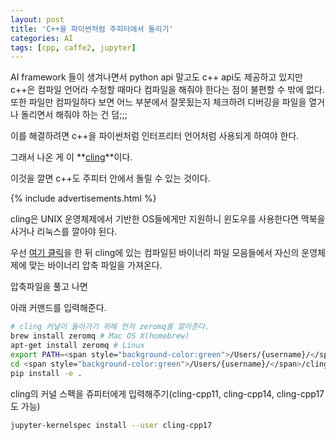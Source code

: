```yaml
---
layout: post
title: 'C++을 파이썬처럼 주피터에서 돌리기'
categories: AI
tags: [cpp, caffe2, jupyter]
---
```


AI framework 들이 생겨나면서 python api 말고도 c++ api도 제공하고 있지만 c++은 컴파일 언어라 수정할 때마다 컴파일을 해줘야 한다는 점이 불편할 수 밖에 없다.
또한 파일만 컴파일하다 보면 어느 부분에서 잘못됬는지 체크하려 디버깅을 파일을 열거나 돌리면서 해줘야 하는 건 덤;;;

이를 해결하려면 c++을 파이썬처럼 인터프리터 언어처럼 사용되게 하여야 한다.

그래서 나온 게 이 **[cling](https://github.com/vgvassilev/cling)**이다.

이것을 깔면 c++도 주피터 안에서 돌릴 수 있는 것이다.

<!--more-->

{% include advertisements.html %}


cling은 UNIX 운영체제에서 기반한 OS들에게만 지원하니 윈도우를 사용한다면 맥북을 사거나 리눅스를 깔아야 된다.

우선 [여기 클릭](https://root.cern.ch/download/cling/)을 한 뒤 cling에 있는 컴파일된 바이너리 파일 모음들에서 자신의 운영체제에 맞는 바이너리 압축 파일을 가져온다.

압축파일을 풀고 나면 

아래 커맨드를 입력해준다.
```bash
# cling 커널이 돌아가기 위해 먼저 zeromq를 깔아준다.
brew install zeromq # Mac OS X(homebrew)
apt-get install zeromq # Linux
export PATH=<span style="background-color:green">/Users/{username}/</span>/cling/bin:$PATH
cd <span style="background-color:green">/Users/{username}/</span>/cling/share/cling/Jupyter/kernel
pip install -e .
```

cling의 커널 스펙을 쥬피터에게 입력해주기(cling-cpp11, cling-cpp14, cling-cpp17도 가능)

```bash
jupyter-kernelspec install --user cling-cpp17
```

